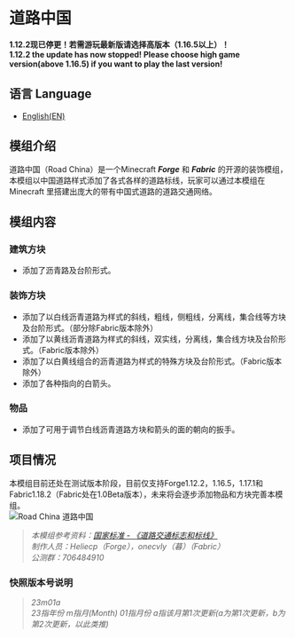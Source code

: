 # 道路中国
**1.12.2现已停更！若需游玩最新版请选择高版本（1.16.5以上）！**   
**1.12.2 the update has now stopped! Please choose high game version(above 1.16.5) if you want to play the last version!**
## 语言 Language 
 - [English(EN)](https://github.com/Heliecp/RoadChina/blob/1.16.5/README_EN.md)
## 模组介绍
道路中国（Road China）是一个Minecraft ___Forge___ 和 ___Fabric___ 的开源的装饰模组，本模组以中国道路样式添加了各式各样的道路标线，玩家可以通过本模组在 Minecraft 里搭建出庞大的带有中国式道路的道路交通网络。    
## 模组内容
### 建筑方块 
 - 添加了沥青路及台阶形式。
### 装饰方块
 - 添加了以白线沥青道路为样式的斜线，粗线，侧粗线，分离线，集合线等方块及台阶形式。（部分除Fabric版本除外）
 - 添加了以黄线沥青道路为样式的斜线，双实线，分离线，集合线方块及台阶形式。（Fabric版本除外）
 - 添加了以白黄线组合的沥青道路为样式的特殊方块及台阶形式。（Fabric版本除外）
 - 添加了各种指向的白箭头。
### 物品
 - 添加了可用于调节白线沥青道路方块和箭头的面的朝向的扳手。
## 项目情况
本模组目前还处在测试版本阶段，目前仅支持Forge1.12.2，1.16.5，1.17.1和 Fabric1.18.2（Fabric处在1.0Beta版本），未来将会逐步添加物品和方块完善本模组。  
![Road China 道路中国](https://s1.ax1x.com/2023/03/27/ppyFOdx.png "Road China 道路中国")
> *本模组参考资料：[国家标准 - 《道路交通标志和标线》](http://jtst.mot.gov.cn/gb/search/gbDetailed?id=e424d8a7313d0ce7d19c6773ad0cdf51)*  
> *制作人员：Heliecp（Forge），onecvly（暮）（Fabric）*  
> *公测群：706484910*
### 快照版本号说明
> *23m01a*   
> *23指年份 m指月(Month) 01指月份 a指该月第1次更新(a为第1次更新，b为第2次更新，以此类推)*
